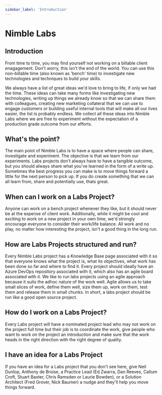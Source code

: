 ```yaml
---
sidebar_label: 'Introduction'
---
```


# Nimble Labs

## Introduction
From time to time, you may find yourself not working on a billable client enagagement. Don't worry, this isn't the end of the world. You can use this non-billable time (also known as 'bench' time) to investigate new technologies and techniques to build your skills. 

We always have a list of great ideas we'd love to bring to life, if only we had the time. These ideas can take many forms like investigating new technologies, writing up things we already know so that we can share them with colleagues, creating new marketing collateral that we can use to engage customers or building useful internal tools that will make all our lives easier, the list is probably endless. We collect all these ideas into Nimble Labs where we are free to experiment without the expectation of a production grade outcome from our efforts.

## What's the point?
The main point of Nimble Labs is to have a space where people can share, investigate and experiment. The objective is that we learn from our experiments. Labs projects don't always have to have a tangible outcome, but you should always share what you've learned in the form of a write up. Sometimes the best progress you can make is to move things forward a little for the next person to pick up.  If you do create something that we can all learn from, share and potentially use, thats great.

## When can I work on a Labs Project?
Anyone can work on a bench project whenever they like, but it should never be at the expense of client work. Additionally, while it might be cool and exciting to work on a new project in your own time, we'd strongly encourage everyone to consider their work/life balance. All work and no play, no matter how interesting the project, isn't a good thing in the long run.

## How are Labs Projects structured and run?
Every Nimble Labs project has a Knowledge Base page associated with it so that everyone knows what the project is, what its objectives, what work has been done so far and where to find it. Every project should ideally have an Azure DevOps repository associated with it, which also has an agile board associated with it.  We like to run labs projects using an agile approach because it suits the adhoc nature of the work well. Agile allows us to take small slices of work, define them well, size them up, work on them, test them and release them in small chunks. In short, a labs project should be run like a good open source project.

## How do I work on a Labs Project?
Every Labs project will have a nominated project lead who may not work on the project full time but their job is to coordinate the work, give people who want to work on the project an introduction and make sure that the work heads in the right direction with the right degree of quality. 

## I have an idea for a Labs Project
If you have an idea for a Labs project that you don't see here, give Neil Dunlop, Anthony de Broise, a Practice Lead (Ed Zwarra, Dan Reeves, Callum Croft, Stuart Baxter, Chris Ramsden or Laurie Bowden), or a Solution Architect (Fred Grover, Nick Baumer) a nudge and they'll help you move things forward.
